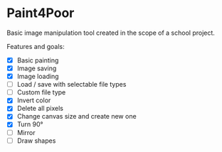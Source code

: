 # Paint4Poor
Basic image manipulation tool created in the scope of a school project.

Features and goals:
- [x] Basic painting
- [x] Image saving
- [x] Image loading
- [ ] Load / save with selectable file types
- [ ] Custom file type
- [X] Invert color
- [X] Delete all pixels
- [X] Change canvas size and create new one
- [X] Turn 90°
- [ ] Mirror
- [ ] Draw shapes
